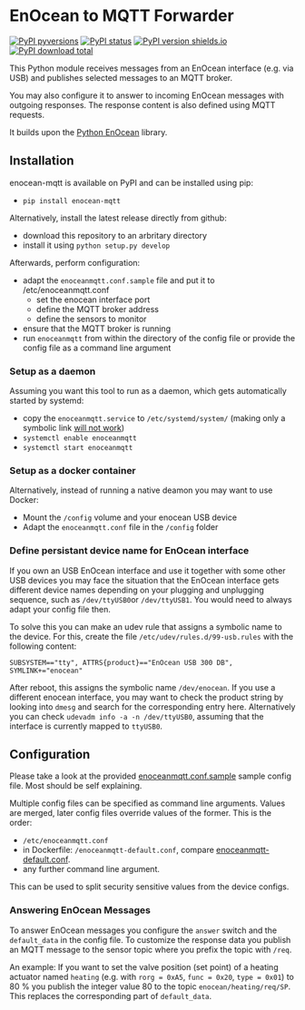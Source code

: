 # EnOcean to MQTT Forwarder #

[![PyPI pyversions](https://img.shields.io/pypi/pyversions/enocean-mqtt.svg)](https://pypi.python.org/pypi/enocean-mqtt/) [![PyPI status](https://img.shields.io/pypi/status/enocean-mqtt.svg)](https://pypi.python.org/pypi/enocean-mqtt/) [![PyPI version shields.io](https://img.shields.io/pypi/v/enocean-mqtt.svg)](https://pypi.python.org/pypi/enocean-mqtt/) [![PyPI download total](https://img.shields.io/pypi/dm/enocean-mqtt.svg)](https://pypi.python.org/pypi/enocean-mqtt/)

This Python module receives messages from an EnOcean interface (e.g. via USB) and publishes selected messages to an MQTT broker.

You may also configure it to answer to incoming EnOcean messages with outgoing responses. The response content is also defined using MQTT requests.

It builds upon the [Python EnOcean](https://github.com/kipe/enocean) library.

## Installation ##

enocean-mqtt is available on PyPI and can be installed using pip:
 - `pip install enocean-mqtt`

Alternatively, install the latest release directly from github:
 - download this repository to an arbritary directory
 - install it using `python setup.py develop`

Afterwards, perform configuration:
 - adapt the `enoceanmqtt.conf.sample` file and put it to /etc/enoceanmqtt.conf
   - set the enocean interface port
   - define the MQTT broker address
   - define the sensors to monitor
 - ensure that the MQTT broker is running
 - run `enoceanmqtt` from within the directory of the config file or provide the config file as a command line argument

### Setup as a daemon ###

Assuming you want this tool to run as a daemon, which gets automatically started by systemd:
 - copy the `enoceanmqtt.service` to `/etc/systemd/system/` (making only a symbolic link [will not work](https://bugzilla.redhat.com/show_bug.cgi?id=955379))
 - `systemctl enable enoceanmqtt`
 - `systemctl start enoceanmqtt`

### Setup as a docker container ###

Alternatively, instead of running a native deamon you may want to use Docker:
- Mount the `/config` volume and your enocean USB device
- Adapt the `enoceanmqtt.conf` file in the `/config` folder

### Define persistant device name for EnOcean interface ###

If you own an USB EnOcean interface and use it together with some other USB devices you may face the situation that the EnOcean interface gets different device names depending on your plugging and unplugging sequence, such as `/dev/ttyUSB0`or `/dev/ttyUSB1`. You would need to always adapt your config file then.

To solve this you can make an udev rule that assigns a symbolic name to the device. For this, create the file `/etc/udev/rules.d/99-usb.rules` with the following content:

`SUBSYSTEM=="tty", ATTRS{product}=="EnOcean USB 300 DB", SYMLINK+="enocean"`

After reboot, this assigns the symbolic name `/dev/enocean`. If you use a different enocean interface, you may want to check the product string by looking into `dmesg` and search for the corresponding entry here. Alternatively you can check `udevadm info -a -n /dev/ttyUSB0`, assuming that the interface is currently mapped to `ttyUSB0`.

## Configuration ##

Please take a look at the provided [enoceanmqtt.conf.sample](enoceanmqtt.conf.sample) sample config file. Most should be self explaining.

Multiple config files can be specified as command line arguments. Values are merged, later config files override values of the former. This is the order:

* `/etc/enoceanmqtt.conf`
* in Dockerfile: `/enoceanmqtt-default.conf`, compare [enoceanmqtt-default.conf](enoceanmqtt-default.conf).
* any further command line argument.

This can be used to split security sensitive values from the device configs.

### Answering EnOcean Messages ###

To answer EnOcean messages you configure the `answer` switch and the `default_data` in the config file. To customize the response data you publish an MQTT message to the sensor topic where you prefix the topic with `/req`.

An example: If you want to set the valve position (set point) of a heating actuator named `heating` (e.g. with `rorg = 0xA5`, `func = 0x20`, `type = 0x01`) to 80 % you publish the integer value 80 to the topic `enocean/heating/req/SP`. This replaces the corresponding part of `default_data`.

